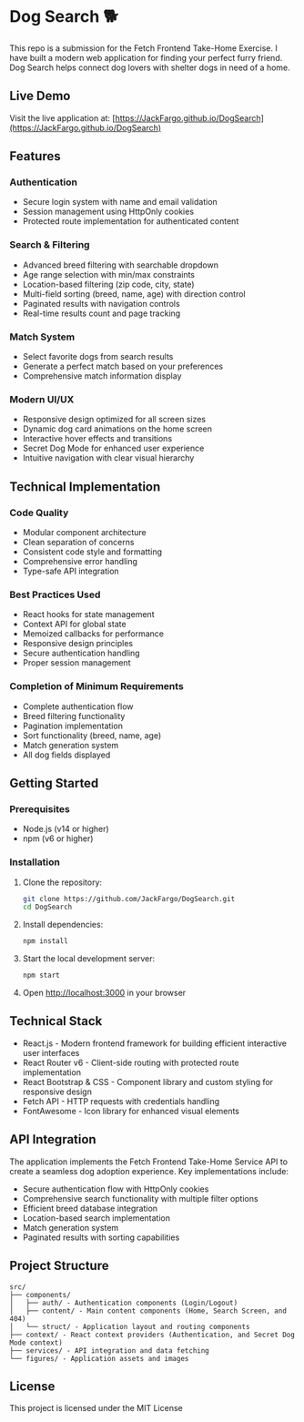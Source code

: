 # Dog Search 🐕

This repo is a submission for the Fetch Frontend Take-Home Exercise. I have built a modern web application for finding your perfect furry friend. Dog Search helps connect dog lovers with shelter dogs in need of a home.

## Live Demo

Visit the live application at: [https://JackFargo.github.io/DogSearch](https://JackFargo.github.io/DogSearch)

## Features

### Authentication

- Secure login system with name and email validation
- Session management using HttpOnly cookies
- Protected route implementation for authenticated content

### Search & Filtering

- Advanced breed filtering with searchable dropdown
- Age range selection with min/max constraints
- Location-based filtering (zip code, city, state)
- Multi-field sorting (breed, name, age) with direction control
- Paginated results with navigation controls
- Real-time results count and page tracking

### Match System

- Select favorite dogs from search results
- Generate a perfect match based on your preferences
- Comprehensive match information display

### Modern UI/UX

- Responsive design optimized for all screen sizes
- Dynamic dog card animations on the home screen
- Interactive hover effects and transitions
- Secret Dog Mode for enhanced user experience
- Intuitive navigation with clear visual hierarchy

## Technical Implementation

### Code Quality

- Modular component architecture
- Clean separation of concerns
- Consistent code style and formatting
- Comprehensive error handling
- Type-safe API integration

### Best Practices Used

- React hooks for state management
- Context API for global state
- Memoized callbacks for performance
- Responsive design principles
- Secure authentication handling
- Proper session management

### Completion of Minimum Requirements

- Complete authentication flow
- Breed filtering functionality
- Pagination implementation
- Sort functionality (breed, name, age)
- Match generation system
- All dog fields displayed

## Getting Started

### Prerequisites

- Node.js (v14 or higher)
- npm (v6 or higher)

### Installation

1. Clone the repository:

   ```bash
   git clone https://github.com/JackFargo/DogSearch.git
   cd DogSearch
   ```

2. Install dependencies:

   ```bash
   npm install
   ```

3. Start the local development server:

   ```bash
   npm start
   ```

4. Open [http://localhost:3000](http://localhost:3000) in your browser

## Technical Stack

- React.js - Modern frontend framework for building efficient interactive user interfaces
- React Router v6 - Client-side routing with protected route implementation
- React Bootstrap & CSS - Component library and custom styling for responsive design
- Fetch API - HTTP requests with credentials handling
- FontAwesome - Icon library for enhanced visual elements

## API Integration

The application implements the Fetch Frontend Take-Home Service API to create a seamless dog adoption experience. Key implementations include:

- Secure authentication flow with HttpOnly cookies
- Comprehensive search functionality with multiple filter options
- Efficient breed database integration
- Location-based search implementation
- Match generation system
- Paginated results with sorting capabilities

## Project Structure

```
src/
├── components/
│   ├── auth/ - Authentication components (Login/Logout)
│   ├── content/ - Main content components (Home, Search Screen, and 404)
│   └── struct/ - Application layout and routing components
├── context/ - React context providers (Authentication, and Secret Dog Mode context)
├── services/ - API integration and data fetching
└── figures/ - Application assets and images
```

## License

This project is licensed under the MIT License
